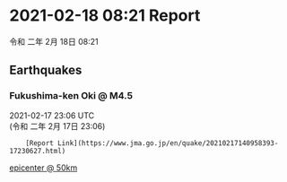 # 2021-02-18 08:21 Report
令和 二年 2月 18日 08:21

## Earthquakes
### Fukushima-ken Oki @ M4.5
2021-02-17 23:06 UTC  
        (令和 二年 2月 17日 23:06)
  
        [Report Link](https://www.jma.go.jp/en/quake/20210217140958393-17230627.html)  
[epicenter @ 50km](https://www.google.com/maps/place/37°36'00%22+141°36'00%22/@37.6,141.6,17z/data=!3m1!4b1!4m5!3m4!1s0x0:0x0!8m2!3d37.6!4d141.6)